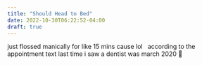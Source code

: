 ```yaml
---
title: "Should Head to Bed"
date: 2022-10-30T06:22:52-04:00
draft: true
---
```


just flossed manically for like 15 mins cause lol &nbsp; according to the appointment text last time i saw a dentist was march 2020 🫢